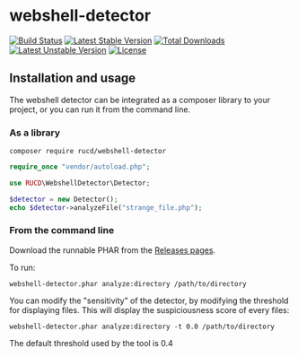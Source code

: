 # webshell-detector

[![Build Status](https://travis-ci.org/RUCD/webshell-detector.svg?branch=master)](https://travis-ci.org/RUCD/webshell-detector) [![Latest Stable Version](https://poser.pugx.org/rucd/webshell-detector/v/stable)](https://packagist.org/packages/rucd/webshell-detector) [![Total Downloads](https://poser.pugx.org/rucd/webshell-detector/downloads)](https://packagist.org/packages/rucd/webshell-detector) [![Latest Unstable Version](https://poser.pugx.org/rucd/webshell-detector/v/unstable)](https://packagist.org/packages/rucd/webshell-detector) [![License](https://poser.pugx.org/rucd/webshell-detector/license)](https://packagist.org/packages/rucd/webshell-detector)

## Installation and usage

The webshell detector can be integrated as a composer library to your project,
or you can run it from the command line.

### As a library

```composer require rucd/webshell-detector```

```php
require_once "vendor/autoload.php";

use RUCD\WebshellDetector\Detector;

$detector = new Detector();
echo $detector->analyzeFile("strange_file.php");
```

### From the command line

Download the runnable PHAR from the [Releases pages](https://github.com/RUCD/webshell-detector/releases).

To run:

```
webshell-detector.phar analyze:directory /path/to/directory
```

You can modify the "sensitivity" of the detector, by modifying the threshold for displaying files. This will display the suspiciousness score of every files:

```
webshell-detector.phar analyze:directory -t 0.0 /path/to/directory
```

The default threshold used by the tool is 0.4

